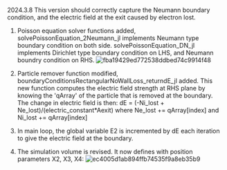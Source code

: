 2024.3.8
This version should correctly capture the Neumann boundary condition, and the electric field at the exit caused by electron lost.

1. Poisson equation solver functions added,
   solvePoissonEquation_2Neumann_jl implements Neumann type boundary condition on both side.
   solvePoissonEquation_DN_jl implements Dirichlet type boundary condition on LHS, and Neumann boundry condition on RHS.
   ![fba19429ed772538ddbed74c9914f48](https://github.com/JerryGHT04/AmbipolarThrusterPIC/assets/162717938/a46ccb13-913c-47b1-8bbe-1edb12466de0)

2. Particle remover function modified,
   boundaryConditionsRectangularNoWallLoss_returndE_jl added.
   This new function computes the electric field strength at RHS plane by knowing the 'qArray' of the particle that is removed at the boundary.
   The change in electric field is then:
   dE = (-Ni_lost + Ne_lost)/(electric_constant*Aexit)
   where Ne_lost += qArray[index] and Ni_lost += qArray[index]

 3. In main loop, the global variable E2 is incremented by dE each iteration to give the electric field at the boundary.

 4. The simulation volume is revised. It now defines with position parameters X2, X3, X4:
![ec4005d1ab894ffb74535f9a8eb35b9](https://github.com/JerryGHT04/AmbipolarThrusterPIC/assets/162717938/f242937e-86de-406b-90cc-c8eb191bbe8c)
